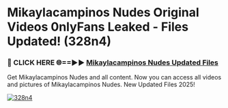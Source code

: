 # Mikaylacampinos Nudes Original Videos 0nlyFans Leaked - Files Updated! (328n4)

<h3>🔴 CLICK HERE 🌐==►► <a href="https://tinyurl.com/2m67pmp6" rel="nofollow">Mikaylacampinos Nudes Updated Files</a></h3>

Get Mikaylacampinos Nudes and all content. Now you can access all videos and pictures of Mikaylacampinos Nudes. New Updated Files 2025!

[![328n4](https://i.imgur.com/H4QAA4z.gif)](https://tinyurl.com/2m67pmp6)